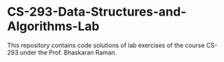 # CS-293-Data-Structures-and-Algorithms-Lab

This repository contains code solutions of lab exercises of the course CS-293 under the Prof. Bhaskaran Raman.

